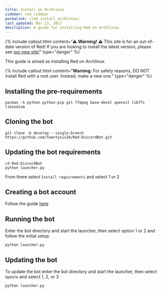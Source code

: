 ```yaml
---
title: Install on Archlinux
sidebar: red_sidebar
permalink: /red_install_archlinux/
last_updated: Mar 23, 2017
description: A guide for installing Red on Archlinux.
---
```


{% include callout.html content="⚠ **Warning!** ⚠ This site is for an out-of-date version of Red! If you are looking to install the latest version, please see [our new site!](https://red-discordbot.readthedocs.io/en/v3-develop/)" type="danger" %}

This guide is aimed as installing Red on Archlinux.

{% include callout.html content="**Warning**: For safety reasons, DO NOT install Red with a root user. Instead, make a new one." type="danger" %}

## Installing the pre-requirements

```
pacman -S python python-pip git ffmpeg base-devel openssl libffi libsodium
```

## Cloning the bot

```
git clone -b develop --single-branch https://github.com/Twentysix26/Red-DiscordBot.git
```

## Updating the bot requirements

```
cd Red-DiscordBot
python launcher.py
```
From there select ``Install requirements`` and select 1 or 2

## Creating a bot account

Follow the guide [here](/Red-Docs/red_guide_bot_accounts/#creating-a-new-bot-account)

## Running the bot

Enter the bot directory and start the launcher, then select option 1 or 2 and follow the initial setup.
```
python launcher.py
```

## Updating the bot

To update the bot enter the bot directory and start the launcher,  then select ``Update`` and select 1, 2, or 3
```
python launcher.py
```